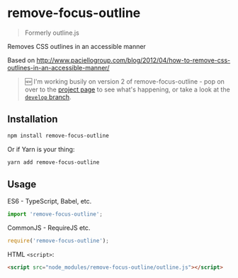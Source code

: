 # remove-focus-outline

> Formerly outline.js

Removes CSS outlines in an accessible manner

Based on http://www.paciellogroup.com/blog/2012/04/how-to-remove-css-outlines-in-an-accessible-manner/

> :new: I'm working busily on version 2 of remove-focus-outline - pop on over to the [project page](https://github.com/lindsayevans/outline.js/projects/1) to see what's happening, or take a look at the [`develop` branch](https://github.com/lindsayevans/outline.js/tree/develop).

## Installation

```sh
npm install remove-focus-outline
```

Or if Yarn is your thing:

```sh
yarn add remove-focus-outline
```

## Usage

ES6 - TypeScript, Babel, etc.
```js
import 'remove-focus-outline';
```

CommonJS - RequireJS etc.
```js
require('remove-focus-outline');
```

HTML `<script>`:
```html
<script src="node_modules/remove-focus-outline/outline.js"></script>
```
